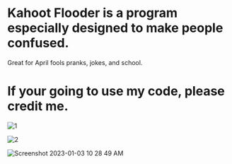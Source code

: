 # Kahoot Flooder is a program especially designed to make people confused.
 Great for April fools pranks, jokes, and school.
#  If your going to use my code, please credit me.
 
 
![1](https://user-images.githubusercontent.com/104640736/169577151-7b67d7e3-3562-4734-8463-25ac516f57c7.png)


![2](https://user-images.githubusercontent.com/104640736/169577176-730c1ba7-1e16-4a36-8abd-c6b296bcd10b.png)


![Screenshot 2023-01-03 10 28 49 AM](https://user-images.githubusercontent.com/104640736/210388553-f1d00af5-e18c-4490-a8a1-731bb2bc8635.png)
